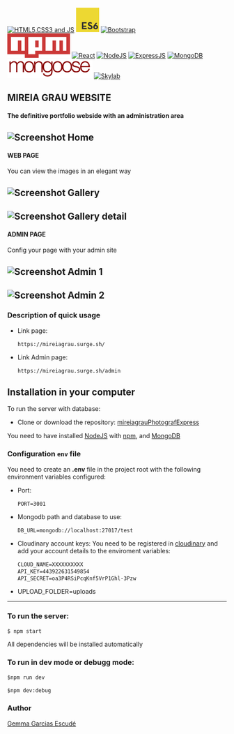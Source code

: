 [![HTML5,CSS3 and JS](https://github.com/FransLopez/logo-images/blob/master/logos/html5-css3-js.png)](http://www.w3.org/)
[![ES6](https://github.com/MarioTerron/logo-images/blob/master/logos/es6.png)](http://www.ecma-international.org/ecma-262/6.0/) 
[![Bootstrap](https://github.com/FransLopez/logo-images/blob/master/logos/bootstrap.png)](http://getbootstrap.com/)  
[![npm](https://github.com/MarioTerron/logo-images/blob/master/logos/npm.png)](https://www.npmjs.com/)
[![React](https://github.com/FransLopez/logo-images/blob/master/logos/react.png)](https://facebook.github.io/react/)
[![NodeJS](https://github.com/FransLopez/logo-images/blob/master/logos/nodejs.png)](https://nodejs.org/)
[![ExpressJS](https://github.com/MarioTerron/logo-images/blob/master/logos/expressjs.png)](http://expressjs.com///)
[![MongoDB](https://github.com/FransLopez/logo-images/blob/master/logos/mongodb.png)](https://www.mongodb.com/)
[![Monogoose](https://github.com/MarioTerron/logo-images/blob/master/logos/mongoose.png)](http://mongoosejs.com/)
[![Skylab](https://github.com/FransLopez/logo-images/blob/master/logos/skylab-56.png)](http://www.skylabcoders.com/)

## MIREIA GRAU WEBSITE
#### The definitive portfolio webside with an administration area
## ![Screenshot Home](http://res.cloudinary.com/duholcmsa/image/upload/v1512042960/home_ws2mdc.png)

#### WEB PAGE
You can view the images in an elegant way
## ![Screenshot Gallery](http://res.cloudinary.com/duholcmsa/image/upload/v1512042666/gallery_om4mnl.png)
## ![Screenshot Gallery detail](http://res.cloudinary.com/duholcmsa/image/upload/v1512042968/preview_tjmzzt.png)

#### ADMIN PAGE
Config your page with your admin site
## ![Screenshot Admin 1](http://res.cloudinary.com/duholcmsa/image/upload/v1512043325/admin1_dnjics.png)
## ![Screenshot Admin 2](http://res.cloudinary.com/duholcmsa/image/upload/v1512043328/admin2_zeihhb.png)

### Description of quick usage 
- Link page:

  ```
  https://mireiagrau.surge.sh/
  ```

- Link Admin page:

  ```
  https://mireiagrau.surge.sh/admin
  ```
  
  
## Installation in your computer

To run the server with database:

- Clone or download the repository: [mireiagrauPhotografExpress](https://github.com/GemmaGarcias/mireiagrauPhotografExpress)

You need to have installed [NodeJS](https://nodejs.org/) with [npm](https://www.npmjs.com/), and [MongoDB](https://www.mongodb.com/)

### Configuration `env` file

You need to create an **.env** file in the project root with the following environment variables configured:

- Port:

  ```
  PORT=3001
  ```

- Mongodb path and database to use:

  ```
  DB_URL=mongodb://localhost:27017/test
  ```
- Cloudinary account keys:
You need to be registered in [cloudinary](https://cloudinary.com/) and add your account details to the enviroment variables:

  ```
  CLOUD_NAME=XXXXXXXXXX
  API_KEY=443922631549854
  API_SECRET=oa3P4RSiPcqKnf5VrP1Ghl-3Pzw
  ```
- 
  UPLOAD_FOLDER=uploads
  

---

### To run the server:

```
$ npm start
```

All dependencies will be installed automatically

### To run in dev mode or debugg mode:

```
$npm run dev
```

```
$npm dev:debug
```


### Author
[Gemma Garcias Escudé](https://github.com/GemmaGarcias)






